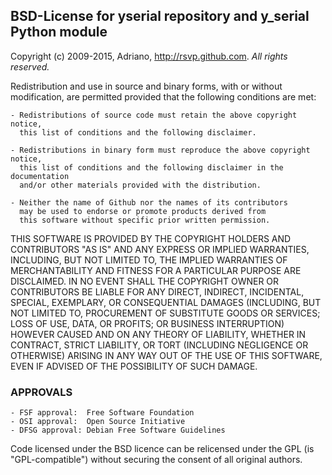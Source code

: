 ## BSD-License for yserial repository and y_serial Python module

Copyright (c) 2009-2015, Adriano, http://rsvp.github.com. *All rights reserved.*

Redistribution and use in source and binary forms, with or without
modification, are permitted provided that the following conditions are met:

    - Redistributions of source code must retain the above copyright notice, 
      this list of conditions and the following disclaimer.

    - Redistributions in binary form must reproduce the above copyright notice, 
      this list of conditions and the following disclaimer in the documentation 
      and/or other materials provided with the distribution.

    - Neither the name of Github nor the names of its contributors 
      may be used to endorse or promote products derived from 
      this software without specific prior written permission.

THIS SOFTWARE IS PROVIDED BY THE COPYRIGHT HOLDERS AND CONTRIBUTORS "AS IS"
AND ANY EXPRESS OR IMPLIED WARRANTIES, INCLUDING, BUT NOT LIMITED TO, THE
IMPLIED WARRANTIES OF MERCHANTABILITY AND FITNESS FOR A PARTICULAR PURPOSE ARE
DISCLAIMED. IN NO EVENT SHALL THE COPYRIGHT OWNER OR CONTRIBUTORS BE LIABLE
FOR ANY DIRECT, INDIRECT, INCIDENTAL, SPECIAL, EXEMPLARY, OR CONSEQUENTIAL
DAMAGES (INCLUDING, BUT NOT LIMITED TO, PROCUREMENT OF SUBSTITUTE GOODS OR
SERVICES; LOSS OF USE, DATA, OR PROFITS; OR BUSINESS INTERRUPTION) HOWEVER
CAUSED AND ON ANY THEORY OF LIABILITY, WHETHER IN CONTRACT, STRICT LIABILITY,
OR TORT (INCLUDING NEGLIGENCE OR OTHERWISE) ARISING IN ANY WAY OUT OF THE USE
OF THIS SOFTWARE, EVEN IF ADVISED OF THE POSSIBILITY OF SUCH DAMAGE.


### APPROVALS

    - FSF approval:  Free Software Foundation
    - OSI approval:  Open Source Initiative
    - DFSG approval: Debian Free Software Guidelines

Code licensed under the BSD licence can be relicensed under the GPL (is
"GPL-compatible") without securing the consent of all original authors. 

